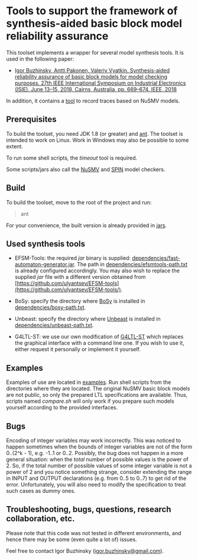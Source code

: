 # Tools to support the framework of synthesis-aided basic block model reliability assurance

This toolset implements a wrapper for several model synthesis tools. It is used in the following paper:

* [Igor Buzhinsky, Antti Pakonen, Valeriy Vyatkin. Synthesis-aided reliability assurance of basic block models for model checking purposes. 27th IEEE International Symposium on Industrial Electronics (ISIE). June 13–15, 2018, Cairns, Australia, pp. 669–674. IEEE, 2018](http://rain.ifmo.ru/~buzhinsky/papers/isie-2018.pdf)

In addition, it contains a [tool](/jars/nusmv-trace-recorder.jar) to record traces based on NuSMV models. 

## Prerequisites

To build the toolset, you need JDK 1.8 (or greater) and [ant](https://ant.apache.org/). The toolset is intended to work on Linux. Work in Windows may also be possible to some extent.

To run some shell scripts, the *timeout* tool is required.

Some scripts/jars also call the [NuSMV](http://nusmv.fbk.eu/) and [SPIN](spinroot.com/) model checkers.

## Build

To build the toolset, move to the root of the project and run:

> ant

For your convenience, the built version is already provided in [jars](/jars/).

## Used synthesis tools

* EFSM-Tools: the required *jar* binary is supplied: [dependencies/fast-automaton-generator.jar](/dependencies/fast-automaton-generator.jar). The path in [dependencies/efsmtools-path.txt](dependencies/efsmtools-path.txt) is already configured accordingly. You may also wish to replace the supplied *jar* file with a different version obtained from [https://github.com/ulyantsev/EFSM-tools](https://github.com/ulyantsev/EFSM-tools/).

* BoSy: specify the directory where [BoSy](https://www.react.uni-saarland.de/tools/bosy/) is installed in [dependencies/bosy-path.txt](/dependencies/bosy-path.txt).

* Unbeast: specify the directory where [Unbeast](https://www.react.uni-saarland.de/tools/unbeast/) is installed in [dependencies/unbeast-path.txt](/dependencies/unbeast-path.txt).

* G4LTL-ST: we use our own modification of [G4LTL-ST](https://sourceforge.net/projects/g4ltl/) which replaces the graphical interface with a command line one. If you wish to use it, either request it personally or implement it yourself.

## Examples

Examples of use are located in [examples](/examples). Run shell scripts from the directories where they are located. The original NuSMV basic block models are not public, so only the prepared LTL specifications are available. Thus, scripts named *compare.sh* will only work if you prepare such models yourself according to the provided interfaces.

## Bugs

Encoding of integer variables may work incorrectly. This was noticed to happen sometimes when the bounds of integer variables are not of the form 0..(2^k - 1), e.g. -1..1 or 0..2. Possibly, the bug does not happen in a more general situation: when the *total* number of possible values is the power of 2. So, if the total number of possible values of some integer variable is not a power of 2 and you notice something strange, consider extending the range in INPUT and OUTPUT declarations (e.g. from 0..5 to 0..7) to get rid of the error. Unfortunately, you will also need to modify the specification to treat such cases as dummy ones. 

## Troubleshooting, bugs, questions, research collaboration, etc.

Please note that this code was not tested in different environments, and hence there may be some (even quite a lot of) issues.

Feel free to contact Igor Buzhinsky (igor.buzhinsky@gmail.com).
